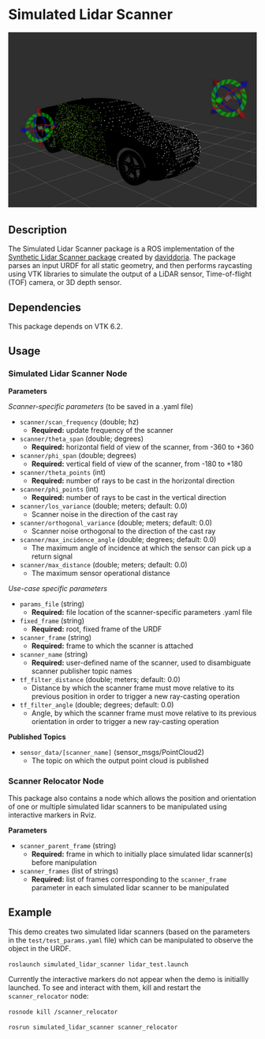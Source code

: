 # Simulated Lidar Scanner

![Simulated Lidar Scanner][1]

## Description

The Simulated Lidar Scanner package is a ROS implementation of the [Synthetic Lidar Scanner package][2] created by [daviddoria][3].
The package parses an input URDF for all static geometry, and then performs raycasting using VTK libraries to simulate the output of a LiDAR sensor,
Time-of-flight (TOF) camera, or 3D depth sensor.

## Dependencies

This package depends on VTK 6.2.

## Usage

### Simulated Lidar Scanner Node

**Parameters**

*Scanner-specific parameters* (to be saved in a .yaml file)
+ `scanner/scan_frequency` (double; hz)
  - **Required:** update frequency of the scanner
+ `scanner/theta_span` (double; degrees)
  - **Required:** horizontal field of view of the scanner, from -360 to +360
+ `scanner/phi_span` (double; degrees)
  - **Required:** vertical field of view of the scanner, from -180 to +180
+ `scanner/theta_points` (int)
  - **Required:** number of rays to be cast in the horizontal direction
+ `scanner/phi_points` (int)
  - **Required:** number of rays to be cast in the vertical direction
+ `scanner/los_variance` (double; meters; default: 0.0)
  - Scanner noise in the direction of the cast ray
+ `scanner/orthogonal_variance` (double; meters; default: 0.0)
  - Scanner noise orthogonal to the direction of the cast ray
+ `scanner/max_incidence_angle` (double; degrees; default: 0.0)
  - The maximum angle of incidence at which the sensor can pick up a return signal
+ `scanner/max_distance` (double; meters; default: 0.0)
  - The maximum sensor operational distance

*Use-case specific parameters*
+ `params_file` (string)
  - **Required:** file location of the scanner-specific parameters .yaml file
+ `fixed_frame` (string)
  - **Required:** root, fixed frame of the URDF
+ `scanner_frame` (string)
  - **Required:** frame to which the scanner is attached
+ `scanner_name` (string)
  - **Required:** user-defined name of the scanner, used to disambiguate scanner publisher topic names
+ `tf_filter_distance` (double; meters; default: 0.0)
  - Distance by which the scanner frame must move relative to its previous position in order to trigger a new ray-casting operation
+ `tf_filter_angle` (double; degrees; default: 0.0)
  - Angle, by which the scanner frame must move relative to its previous orientation in order to trigger a new ray-casting operation

**Published Topics**
+ `sensor_data/[scanner_name]` (sensor_msgs/PointCloud2)
  - The topic on which the output point cloud is published


### Scanner Relocator Node

This package also contains a node which allows the position and orientation of one or multiple simulated lidar scanners to be manipulated using interactive markers in Rviz.

**Parameters**
+ `scanner_parent_frame` (string)
  - **Required:** frame in which to initially place simulated lidar scanner(s) before manipulation
+ `scanner_frames` (list of strings)
  - **Required:** list of frames corresponding to the `scanner_frame` parameter in each simulated lidar scanner to be manipulated

## Example

This demo creates two simulated lidar scanners (based on the parameters in the `test/test_params.yaml` file) which can be manipulated to observe the object in the URDF.

`roslaunch simulated_lidar_scanner lidar_test.launch`

Currently the interactive markers do not appear when the demo is initiallly launched. To see and interact with them, kill and restart the `scanner_relocator` node:

`rosnode kill /scanner_relocator`

`rosrun simulated_lidar_scanner scanner_relocator`


[1]: simulated_lidar_scanner.gif
[2]: https://github.com/daviddoria/SyntheticLidarScanner
[3]: https://github.com/daviddoria
